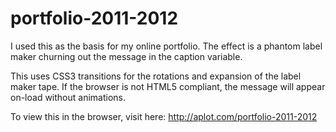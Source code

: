 portfolio-2011-2012
===================

I used this as the basis for my online portfolio. The effect is a phantom label maker churning out the message in the caption variable.

This uses CSS3 transitions for the rotations and expansion of the label maker tape. If the browser is not HTML5 compliant, the message will appear on-load without animations.

To view this in the browser, visit here: http://aplot.com/portfolio-2011-2012
